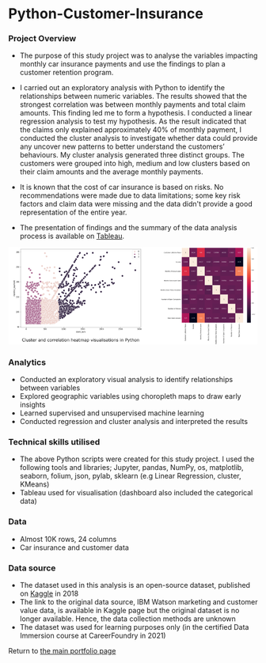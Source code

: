 # Python-Customer-Insurance

### Project Overview
- The purpose of this study project was to analyse the variables impacting monthly car insurance payments and use the findings to plan a customer retention program. 

- I carried out an exploratory analysis with Python to identify the relationships between numeric variables. The results showed that the strongest correlation was between monthly payments and total claim amounts. This finding led me to form a hypothesis. I conducted a linear regression analysis to test my hypothesis. As the result indicated that the claims only explained approximately 40% of monthly payment, I conducted the cluster analysis to investigate whether data could provide any uncover new patterns to better understand the customers’ behaviours. My cluster analysis generated three distinct groups. The customers were grouped into high, medium and low clusters based on their claim amounts and the average monthly payments. 

- It is known that the cost of car insurance is based on risks. No recommendations were made due to data limitations; some key risk factors and claim data were missing and the data didn't provide a good representation of the entire year.

- The presentation of findings and the summary of the data analysis process is available on [Tableau](https://public.tableau.com/app/profile/senja.p8569/viz/CarInsuranceData_16370600838990/CarInsuranceData).


![](https://github.com/Senja-P/Images/blob/main/Cluster_correlation_heatmap.png)

### Analytics
- Conducted an exploratory visual analysis to identify relationships between variables 
- Explored geographic variables using choropleth maps to draw early insights
- Learned supervised and unsupervised machine learning
- Conducted regression and cluster analysis and interpreted the results

### Technical skills utilised
- The above Python scripts were created for this study project. I used the following tools and libraries; Jupyter, pandas, NumPy, os, matplotlib, seaborn, folium, json, pylab, sklearn (e.g Linear Regression, cluster, KMeans)
- Tableau used for visualisation (dashboard also included the categorical data)

### Data 
- Almost 10K rows, 24 columns
- Car insurance and customer data

### Data source  
- The dataset used in this analysis is an open-source dataset, published on [Kaggle](https://www.kaggle.com/pankajjsh06/ibm-watson-marketing-customer-value-data) in 2018 
- The link to the original data source, IBM Watson marketing and customer value data, is available in Kaggle page but the original dataset is no longer available. Hence, the data collection methods are unknown
- The dataset was used for learning purposes only (in the certified Data Immersion course at CareerFoundry in 2021)

Return to [the main portfolio page](https://github.com/Senja-P)
